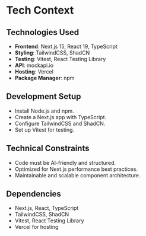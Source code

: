 # Tech Context

## Technologies Used

- **Frontend**: Next.js 15, React 19, TypeScript
- **Styling**: TailwindCSS, ShadCN
- **Testing**: Vitest, React Testing Library
- **API**: mockapi.io
- **Hosting**: Vercel
- **Package Manager**: npm

## Development Setup

- Install Node.js and npm.
- Create a Next.js app with TypeScript.
- Configure TailwindCSS and ShadCN.
- Set up Vitest for testing.

## Technical Constraints

- Code must be AI-friendly and structured.
- Optimized for Next.js performance best practices.
- Maintainable and scalable component architecture.

## Dependencies

- Next.js, React, TypeScript
- TailwindCSS, ShadCN
- Vitest, React Testing Library
- Vercel for hosting
